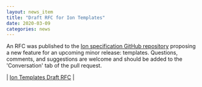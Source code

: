 ```yaml
---
layout: news_item
title: "Draft RFC for Ion Templates"
date: 2020-03-09 
categories: news
---
```


An RFC was published to the [Ion specification GitHub repository](https://github.com/amzn/ion-docs) proposing a new feature for an upcoming minor release: templates. Questions, comments, and suggestions are welcome and should be added to the 'Conversation' tab of the pull request.

| [Ion Templates Draft RFC](https://github.com/amzn/ion-docs/pull/104) |
